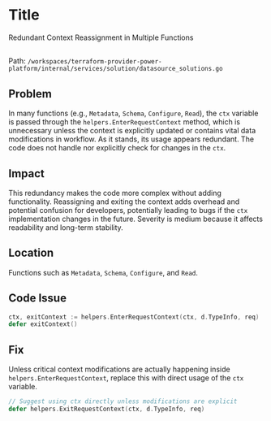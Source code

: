 # Title

Redundant Context Reassignment in Multiple Functions

##

Path: `/workspaces/terraform-provider-power-platform/internal/services/solution/datasource_solutions.go`

## Problem

In many functions (e.g., `Metadata`, `Schema`, `Configure`, `Read`), the `ctx` variable is passed through the `helpers.EnterRequestContext` method, which is unnecessary unless the context is explicitly updated or contains vital data modifications in workflow. As it stands, its usage appears redundant. The code does not handle nor explicitly check for changes in the `ctx`.

## Impact

This redundancy makes the code more complex without adding functionality. Reassigning and exiting the context adds overhead and potential confusion for developers, potentially leading to bugs if the `ctx` implementation changes in the future. Severity is medium because it affects readability and long-term stability.

## Location

Functions such as `Metadata`, `Schema`, `Configure`, and `Read`.

## Code Issue

```go
ctx, exitContext := helpers.EnterRequestContext(ctx, d.TypeInfo, req)
defer exitContext()
```

## Fix

Unless critical context modifications are actually happening inside `helpers.EnterRequestContext`, replace this with direct usage of the `ctx` variable.

```go
// Suggest using ctx directly unless modifications are explicit
defer helpers.ExitRequestContext(ctx, d.TypeInfo, req)
```